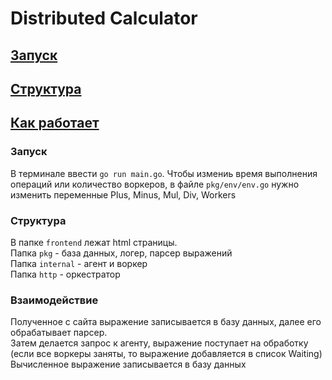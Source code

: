 # Distributed Calculator

## [Запуск](Запуск)
## [Структура](Структура)
## [Как работает](Взаимодействие)

### Запуск
В терминале ввести `go run main.go`.
Чтобы измениь время выполнения операций или количество воркеров, в файле `pkg/env/env.go` нужно изменить переменные Plus, Minus, Mul, Div, Workers

### Cтруктура
В папке `frontend` лежат html страницы.\
Папка `pkg` - база данных, логер, парсер выражений\
Папка `internal` - агент и воркер\
Папка `http` - оркестратор

### Взаимодействие
Полученное с сайта выражение записывается в базу данных, далее его обрабатывает парсер.\
Затем делается запрос к агенту, выражение поступает на обработку (если все воркеры заняты, то выражение добавляется в список Waiting)\
Вычисленное выражение записывается в базу данных
